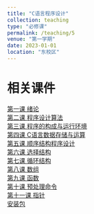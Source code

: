 ```yaml
---
title: "C语言程序设计"
collection: teaching
type: "必修课"
permalink: /teaching/5
venue: "第一学期"
date: 2023-01-01
location: "东校区"
---
```


相关课件
======
[第一课 绪论](http://zhaiweixin.github.io/files/c/lecture_0.pptx)  
[第二课 程序设计算法](http://zhaiweixin.github.io/files/c/lecture_1.pptx)  
[第三课 程序的构成与运行环境](http://zhaiweixin.github.io/files/c/lecture_2.pptx)  
[第四课 C语言数据存储与运算](http://zhaiweixin.github.io/files/c/lecture_3.pptx)  
[第五课 顺序结构程序设计](http://zhaiweixin.github.io/files/c/lecture_4.pptx)  
[第六课 选择结构](http://zhaiweixin.github.io/files/c/lecture_5.pptx)  
[第七课 循环结构](http://zhaiweixin.github.io/files/c/lecture_6.pptx)  
[第八课 数组](http://zhaiweixin.github.io/files/c/lecture_7.pptx)  
[第九课 函数](http://zhaiweixin.github.io/files/c/lecture_8.pptx)  
[第十课 预处理命令](http://zhaiweixin.github.io/files/c/lecture_9.pptx)  
[第十一课 指针](http://zhaiweixin.github.io/files/c/lecture_10.pptx)  
[安装包](http://zhaiweixin.github.io/files/c/azb.zip)  